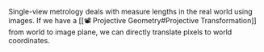 Single-view metrology deals with measure lengths in the real world using images. If we have a [[📽️ Projective Geometry#Projective Transformation]] from world to image plane, we can directly translate pixels to world coordinates.

